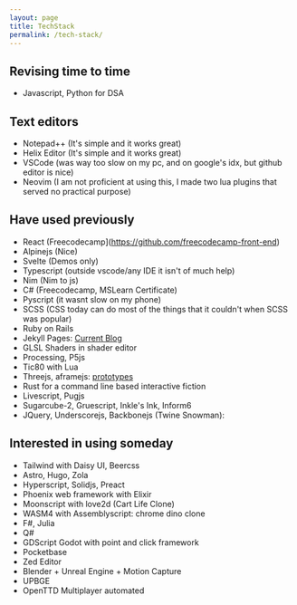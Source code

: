 ```yaml
---
layout: page
title: TechStack
permalink: /tech-stack/
---
```



## Revising time to time
- Javascript, Python for DSA

## Text editors
- Notepad++ (It's simple and it works great)
- Helix Editor (It's simple and it works great)
- VSCode (was way too slow on my pc, and on google's idx, but github editor is nice)
- Neovim (I am not proficient at using this, I made two lua plugins that served no practical purpose)


## Have used previously
- React (Freecodecamp](https://github.com/freecodecamp-front-end)
- Alpinejs (Nice)
- Svelte (Demos only)
- Typescript (outside vscode/any IDE it isn't of much help)
- Nim (Nim to js)
- C# (Freecodecamp, MSLearn Certificate)
- Pyscript (it wasnt slow on my phone)
- SCSS (CSS today can do most of the things that it couldn't when SCSS was popular)
- Ruby on Rails
- Jekyll Pages: [Current Blog](https://github.com/ronynn/blog)
- GLSL Shaders in shader editor
- Processing, P5js
- Tic80 with Lua
- Threejs, aframejs: [prototypes](https://github.com/ronynn/prototypes)
- Rust for a command line based interactive fiction
- Livescript, Pugjs
- Sugarcube-2, Gruescript, Inkle's Ink, Inform6
- JQuery, Underscorejs, Backbonejs (Twine Snowman):


## Interested in using someday

- Tailwind with Daisy UI, Beercss
- Astro, Hugo, Zola
- Hyperscript, Solidjs, Preact
- Phoenix web framework with Elixir
- Moonscript with love2d (Cart Life Clone)
- WASM4 with Assemblyscript: chrome dino clone
- F#, Julia
- Q#
- GDScript Godot with point and click framework
- Pocketbase
- Zed Editor
- Blender + Unreal Engine + Motion Capture
- UPBGE
- OpenTTD Multiplayer automated
